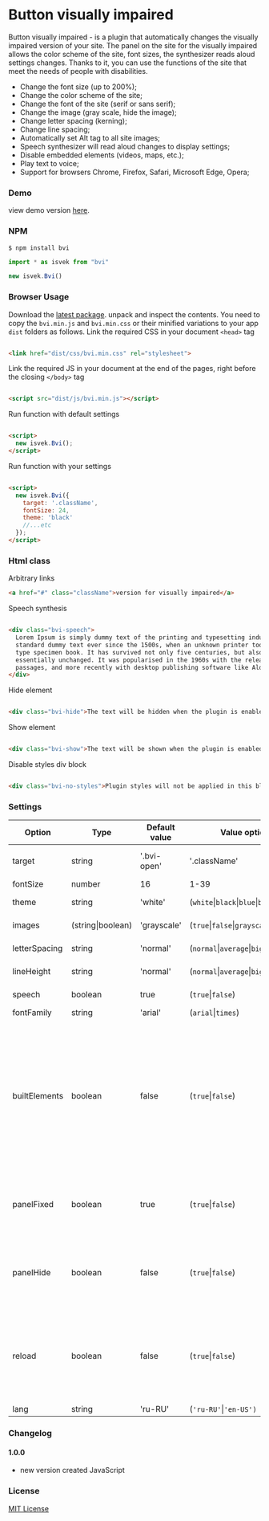 # Button visually impaired

Button visually impaired - is a plugin that automatically changes the visually impaired version of your site. The panel
on the site for the visually impaired allows the color scheme of the site, font sizes, the synthesizer reads aloud
settings changes. Thanks to it, you can use the functions of the site that meet the needs of people with disabilities.

* Change the font size (up to 200%);
* Change the color scheme of the site;
* Change the font of the site (serif or sans serif);
* Change the image (gray scale, hide the image);
* Change letter spacing (kerning);
* Change line spacing;
* Automatically set Alt tag to all site images;
* Speech synthesizer will read aloud changes to display settings;
* Disable embedded elements (videos, maps, etc.);
* Play text to voice;
* Support for browsers Chrome, Firefox, Safari, Microsoft Edge, Opera;

### Demo

view demo version [here](https://bvi.isvek.ru/demo/).

### NPM

```
$ npm install bvi
```

``` javascript
import * as isvek from "bvi"

new isvek.Bvi()
```
### Browser Usage

Download the [latest package](https://github.com/veks/button-visually-impaired-javascript/archive/master.zip). unpack
and inspect the contents. You need to copy the `bvi.min.js` and `bvi.min.css` or their minified variations to your app `dist`
folders as follows. Link the required CSS in your document `<head>` tag

```html

<link href="dist/css/bvi.min.css" rel="stylesheet">
```

Link the required JS in your document at the end of the pages, right before the closing `</body>` tag

```html

<script src="dist/js/bvi.min.js"></script>
```

Run function with default settings

```html

<script>
  new isvek.Bvi();
</script>
```

Run function with your settings

```html

<script>
  new isvek.Bvi({
    target: '.className',
    fontSize: 24,
    theme: 'black'
    //...etc
  });
</script>
```

### Html class

Arbitrary links

```html
<a href="#" class="className">version for visually impaired</a>
```

Speech synthesis

```html

<div class="bvi-speech">
  Lorem Ipsum is simply dummy text of the printing and typesetting industry. Lorem Ipsum has been the industry's
  standard dummy text ever since the 1500s, when an unknown printer took a galley of type and scrambled it to make a
  type specimen book. It has survived not only five centuries, but also the leap into electronic typesetting, remaining
  essentially unchanged. It was popularised in the 1960s with the release of Letraset sheets containing Lorem Ipsum
  passages, and more recently with desktop publishing software like Aldus PageMaker including versions of Lorem Ipsum.
</div>
```

Hide element

```html

<div class="bvi-hide">The text will be hidden when the plugin is enabled.</div>
```

Show element

```html

<div class="bvi-show">The text will be shown when the plugin is enabled.</div>
```

Disable styles div block

```html

<div class="bvi-no-styles">Plugin styles will not be applied in this block.</div>
```

### Settings

Option | Type | Default value| Value options | Description
------ | ---- | ------- | -------------- | -----------
target | string |  '.bvi-open' | '.className' | Plugin initialization class |
fontSize | number |  16 | 1-39 | Font size  |
theme | string |  'white' |  (`white`&#124;`black`&#124;`blue`&#124;`brown`&#124;`green`) | Color spectrum |
images |(string&#124;boolean) | 'grayscale' |  (`true`&#124;`false`&#124;`grayscale`) | Adapting images |
letterSpacing | string | 'normal' | (`normal`&#124;`average`&#124;`big`) | Letter spacing |
lineHeight | string | 'normal' | (`normal`&#124;`average`&#124;`big`) | Line spacing |
speech | boolean | true | (`true`&#124;`false`) | Speech synthesis |
fontFamily | string | 'arial' |  (`arial`&#124;`times`) | Fonts |
builtElements | boolean | false | (`true`&#124;`false`) | Inline elements are a component of an HTML element that allows you to embed documents, videos, maps, and interactive media into a page.|
panelFixed | boolean | true | (`true`&#124;`false`) | Fixing the panel for the visually impaired at the top of the page. |
panelHide | boolean | false | (`true`&#124;`false`) | Hides the panel for the visually impaired and shows the panel icon. |
reload | boolean | false | (`true`&#124;`false`) | Enable / Disable page reload when switching to the regular version of the site. |
lang | string | 'ru-RU' | (`'ru-RU'`&#124;`'en-US')`| Language |

### Changelog

#### 1.0.0

* new version created JavaScript

### License

[MIT License](https://github.com/veks/button-visually-impaired-javascript/blob/master/LICENSE.md)
